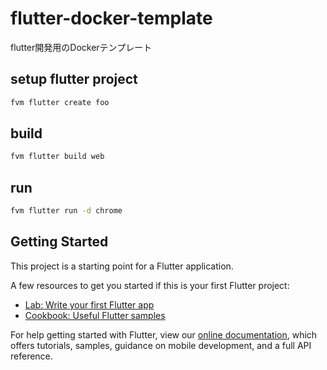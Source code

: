 # flutter-docker-template

flutter開発用のDockerテンプレート

## setup flutter project

```bash
fvm flutter create foo
```

## build

```bash
fvm flutter build web
```

## run

```bash
fvm flutter run -d chrome
```

## Getting Started

This project is a starting point for a Flutter application.

A few resources to get you started if this is your first Flutter project:

- [Lab: Write your first Flutter app](https://flutter.dev/docs/get-started/codelab)
- [Cookbook: Useful Flutter samples](https://flutter.dev/docs/cookbook)

For help getting started with Flutter, view our
[online documentation](https://flutter.dev/docs), which offers tutorials,
samples, guidance on mobile development, and a full API reference.
